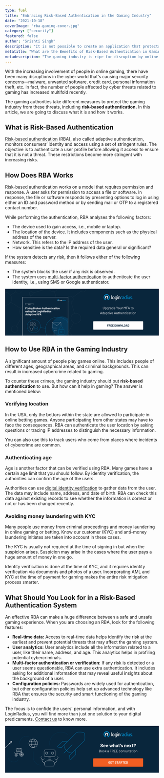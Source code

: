 ```yaml
---
type: fuel
title: "Embracing Risk-Based Authentication in the Gaming Industry"
date: "2021-10-18"
coverImage: "rba-gaming-cover.jpg"
category: ["security"]
featured: false
author: "Srishti Singh"
description: "It is not possible to create an application that protects against everything, especially in the gaming industry. Although it is important to effectively protect sensitive data in electronic gaming environments, it is also essential to create systems that maintain the fun and excitement of online gaming. Risk-Based Authentication makes it possible."
metatitle: "What are the Benefits of Risk-Based Authentication in Gaming"
metadescription: "The gaming industry is ripe for disruption by online security. This post discusses the effectiveness of risk-based authentication for securing your gamer's data."
---
```


With the increasing involvement of people in online gaming, there have been many disruptions in the cyber world that's causing major security concerns—malware, unwanted software, credit card, personal information theft, etc. In fact, the number of people affected by cyber threats related to gaming has increased multifold recently.

The gaming authorities take different measures to protect the gaming industry from these threats, including **risk-based authentication.** In this article, we are going to discuss what it is and how it works.

## What is Risk-Based Authentication

[Risk-based authentication](https://www.loginradius.com/blog/start-with-identity/risk-based-authentication/) (RBA), also called adaptive authentication, monitors consumers’ identity and access using a set of stringent rules. The objective is to authenticate a user profile before allowing it access to ensure that it is not a threat. These restrictions become more stringent with increasing risks.

## How Does RBA Works

Risk-based authentication works on a model that requires permission and response. A user asks for permission to access a file or software. In response, the file or software responds by presenting options to log in using either an ID and password method or by sending mail or OTP to a registered contact number.

While performing the authentication, RBA analyses the following factors:

- The device used to gain access, i.e., mobile or laptop.
- The location of the device. It includes components such as the physical address of the server.
- Network. This refers to the IP address of the user.
- How sensitive is the data? Is the required data general or significant?

If the system detects any risk, then it follows either of the following measures:

- The system blocks the user if any risk is observed.
- The system uses [multi-factor authentication](https://www.loginradius.com/blog/start-with-identity/multi-factor-authentication-a-beginners-guide/) to authenticate the user identity, i.e., using SMS or Google authenticator.

[![GD-Adaptive-MFA](GD-Adaptive-MFA.png)](https://www.loginradius.com/resource/fixing-broken-authentication-with-adaptive-mfa/)

## How to Use RBA in the Gaming Industry

A significant amount of people play games online. This includes people of different ages, geographical areas, and criminal backgrounds. This can result in increased cybercrime related to gaming.

To counter these crimes, the gaming industry should put **risk-based authentication** to use. But how can it help in gaming? The answer is mentioned below:

### Verifying location

In the USA, only the bettors within the state are allowed to participate in online betting games. Anyone participating from other states may have to face the consequences. RBA can authenticate the user location by asking questions or tracing IP addresses to distinguish the necessary information.

You can also use this to track users who come from places where incidents of cybercrime are common.

### Authenticating age

Age is another factor that can be verified using RBA. Many games have a certain age limit that you should follow. By identity verification, the authorities can confirm the age of the users.

Authorities can use [digital identity verification](https://www.loginradius.com/blog/start-with-identity/what-is-identity-verification/) to gather data from the user. The data may include name, address, and date of birth. RBA can check this data against existing records to see whether the information is correct or not or has been changed recently.

### Avoiding money laundering with KYC

Many people use money from criminal proceedings and money laundering in online gaming or betting. Know our customer (KYC) and anti-money laundering initiates are taken into account in these cases.

The KYC is usually not required at the time of signing in but when the suspicion arises. Suspicion may arise in the cases where the user pays a huge amount of money in one go.

Identity verification is done at the time of KYC, and it requires identity verification via documents and photos of a user. Incorporating AML and KYC at the time of payment for gaming makes the entire risk mitigation process smarter.

## What Should You Look for in a Risk-Based Authentication System

An effective RBA can make a huge difference between a safe and unsafe gaming experience. When you are choosing an RBA, look for the following features:

- **Real-time data:** Access to real-time data helps identify the risk at the earliest and prevent potential threats that may affect the gaming system.
- **User analytics:** User analytics include all the information related to a user, like their name, address, and age. This analytics helps in profiling potential cybercriminals.
- **Multi-factor authentication or verification:** If any risk is detected or a user seems questionable, RBA can use extra authentication. It includes asking for additional information that may reveal useful insights about the background of a user.
- **Configuration policies:** Passwords are widely used for authentication, but other configuration policies help set up advanced technology like RBA that ensures the security and smart functioning of the gaming industry.

The focus is to confide the users' personal information, and with LoginRadius, you will find more than just one solution to your digital predicaments. [Contact us](https://www.loginradius.com/contact-sales) to know more.

[![book-a-demo](book-a-demo.png)](https://www.loginradius.com/book-a-demo/)
